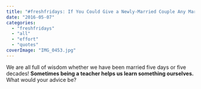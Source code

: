 ```yaml
---
title: "#freshfridays: If You Could Give a Newly-Married Couple Any Marriage Advice"
date: "2016-05-07"
categories: 
  - "freshfridays"
  - "all"
  - "effort"
  - "quotes"
coverImage: "IMG_0453.jpg"
---
```


We are all full of wisdom whether we have been married five days or five decades! **Sometimes being a teacher helps us learn something ourselves.** What would your advice be?
